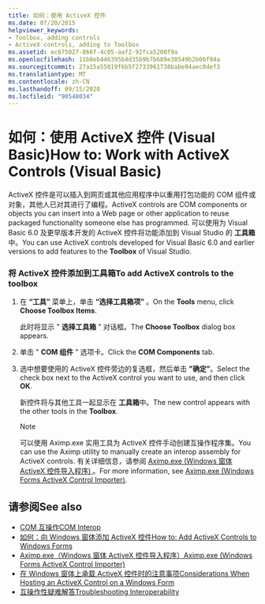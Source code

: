 ```yaml
---
title: 如何：使用 ActiveX 控件
ms.date: 07/20/2015
helpviewer_keywords:
- Toolbox, adding controls
- ActiveX controls, adding to Toolbox
ms.assetid: ec675027-866f-4c05-aaf2-92fca5200f9a
ms.openlocfilehash: 11b8eb446395b4d35b9b7b689e30549b2b00f94a
ms.sourcegitcommit: 27a15a55019f6b5f2733961738babe94aec0def3
ms.translationtype: MT
ms.contentlocale: zh-CN
ms.lasthandoff: 09/15/2020
ms.locfileid: "90548034"
---
```

# <a name="how-to-work-with-activex-controls-visual-basic"></a><span data-ttu-id="bd4ed-102">如何：使用 ActiveX 控件 (Visual Basic)</span><span class="sxs-lookup"><span data-stu-id="bd4ed-102">How to: Work with ActiveX Controls (Visual Basic)</span></span>
<span data-ttu-id="bd4ed-103">ActiveX 控件是可以插入到网页或其他应用程序中以重用打包功能的 COM 组件或对象，其他人已对其进行了编程。</span><span class="sxs-lookup"><span data-stu-id="bd4ed-103">ActiveX controls are COM components or objects you can insert into a Web page or other application to reuse packaged functionality someone else has programmed.</span></span> <span data-ttu-id="bd4ed-104">可以使用为 Visual Basic 6.0 及更早版本开发的 ActiveX 控件将功能添加到 Visual Studio 的 **工具箱** 中。</span><span class="sxs-lookup"><span data-stu-id="bd4ed-104">You can use ActiveX controls developed for Visual Basic 6.0 and earlier versions to add features to the **Toolbox** of Visual Studio.</span></span>  
  
### <a name="to-add-activex-controls-to-the-toolbox"></a><span data-ttu-id="bd4ed-105">将 ActiveX 控件添加到工具箱</span><span class="sxs-lookup"><span data-stu-id="bd4ed-105">To add ActiveX controls to the toolbox</span></span>  
  
1. <span data-ttu-id="bd4ed-106">在 **“工具”** 菜单上，单击 **“选择工具箱项”** 。</span><span class="sxs-lookup"><span data-stu-id="bd4ed-106">On the **Tools** menu, click **Choose Toolbox Items**.</span></span>  
  
     <span data-ttu-id="bd4ed-107">此时将显示 " **选择工具箱** " 对话框。</span><span class="sxs-lookup"><span data-stu-id="bd4ed-107">The **Choose Toolbox** dialog box appears.</span></span>  
  
2. <span data-ttu-id="bd4ed-108">单击 " **COM 组件** " 选项卡。</span><span class="sxs-lookup"><span data-stu-id="bd4ed-108">Click the **COM Components** tab.</span></span>  
  
3. <span data-ttu-id="bd4ed-109">选中想要使用的 ActiveX 控件旁边的复选框，然后单击 **"确定"**。</span><span class="sxs-lookup"><span data-stu-id="bd4ed-109">Select the check box next to the ActiveX control you want to use, and then click **OK**.</span></span>  
  
     <span data-ttu-id="bd4ed-110">新控件将与其他工具一起显示在 **工具箱**中。</span><span class="sxs-lookup"><span data-stu-id="bd4ed-110">The new control appears with the other tools in the **Toolbox**.</span></span>  
  
    > [!NOTE]
    > <span data-ttu-id="bd4ed-111">可以使用 Aximp.exe 实用工具为 ActiveX 控件手动创建互操作程序集。</span><span class="sxs-lookup"><span data-stu-id="bd4ed-111">You can use the Aximp utility to manually create an interop assembly for ActiveX controls.</span></span> <span data-ttu-id="bd4ed-112">有关详细信息，请参阅 [Aximp.exe (Windows 窗体 ActiveX 控件导入程序) ](../../../framework/tools/aximp-exe-windows-forms-activex-control-importer.md)。</span><span class="sxs-lookup"><span data-stu-id="bd4ed-112">For more information, see [Aximp.exe (Windows Forms ActiveX Control Importer)](../../../framework/tools/aximp-exe-windows-forms-activex-control-importer.md).</span></span>  
  
## <a name="see-also"></a><span data-ttu-id="bd4ed-113">请参阅</span><span class="sxs-lookup"><span data-stu-id="bd4ed-113">See also</span></span>

- [<span data-ttu-id="bd4ed-114">COM 互操作</span><span class="sxs-lookup"><span data-stu-id="bd4ed-114">COM Interop</span></span>](index.md)
- [<span data-ttu-id="bd4ed-115">如何：向 Windows 窗体添加 ActiveX 控件</span><span class="sxs-lookup"><span data-stu-id="bd4ed-115">How to: Add ActiveX Controls to Windows Forms</span></span>](/dotnet/desktop/winforms/controls/how-to-add-activex-controls-to-windows-forms)
- [<span data-ttu-id="bd4ed-116">Aximp.exe（Windows 窗体 ActiveX 控件导入程序）</span><span class="sxs-lookup"><span data-stu-id="bd4ed-116">Aximp.exe (Windows Forms ActiveX Control Importer)</span></span>](../../../framework/tools/aximp-exe-windows-forms-activex-control-importer.md)
- [<span data-ttu-id="bd4ed-117">在 Windows 窗体上承载 ActiveX 控件时的注意事项</span><span class="sxs-lookup"><span data-stu-id="bd4ed-117">Considerations When Hosting an ActiveX Control on a Windows Form</span></span>](/dotnet/desktop/winforms/controls/considerations-when-hosting-an-activex-control-on-a-windows-form)
- [<span data-ttu-id="bd4ed-118">互操作性疑难解答</span><span class="sxs-lookup"><span data-stu-id="bd4ed-118">Troubleshooting Interoperability</span></span>](troubleshooting-interoperability.md)
